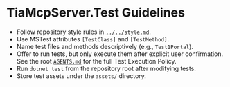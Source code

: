 # TiaMcpServer.Test Guidelines

- Follow repository style rules in [`../../style.md`](../../style.md).
- Use MSTest attributes `[TestClass]` and `[TestMethod]`.
- Name test files and methods descriptively (e.g., `Test1Portal`).
- Offer to run tests, but only execute them after explicit user confirmation. See the root [`AGENTS.md`](../../AGENTS.md) for the full Test Execution Policy.
- Run `dotnet test` from the repository root after modifying tests.
- Store test assets under the `assets/` directory.
